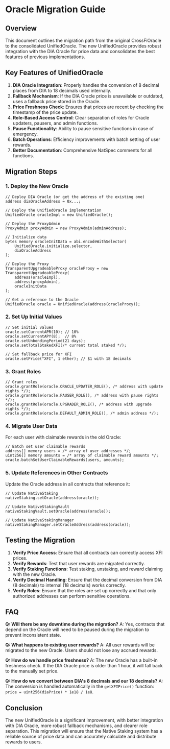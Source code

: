 # Oracle Migration Guide

## Overview

This document outlines the migration path from the original CrossFiOracle to the consolidated UnifiedOracle. The new UnifiedOracle provides robust integration with the DIA Oracle for price data and consolidates the best features of previous implementations.

## Key Features of UnifiedOracle

1. **DIA Oracle Integration**: Properly handles the conversion of 8 decimal places from DIA to 18 decimals used internally.
2. **Fallback Mechanism**: If the DIA Oracle price is unavailable or outdated, uses a fallback price stored in the Oracle.
3. **Price Freshness Check**: Ensures that prices are recent by checking the timestamp of the price update.
4. **Role-Based Access Control**: Clear separation of roles for Oracle updaters, pausers, and admin functions.
5. **Pause Functionality**: Ability to pause sensitive functions in case of emergency.
6. **Batch Operations**: Efficiency improvements with batch setting of user rewards.
7. **Better Documentation**: Comprehensive NatSpec comments for all functions.

## Migration Steps

### 1. Deploy the New Oracle

```solidity
// Deploy DIA Oracle (or get the address of the existing one)
address diaOracleAddress = 0x...;

// Deploy the UnifiedOracle implementation
UnifiedOracle oracleImpl = new UnifiedOracle();

// Deploy the ProxyAdmin
ProxyAdmin proxyAdmin = new ProxyAdmin(adminAddress);

// Initialize data
bytes memory oracleInitData = abi.encodeWithSelector(
    UnifiedOracle.initialize.selector,
    diaOracleAddress
);

// Deploy the Proxy
TransparentUpgradeableProxy oracleProxy = new TransparentUpgradeableProxy(
    address(oracleImpl),
    address(proxyAdmin),
    oracleInitData
);

// Get a reference to the Oracle
UnifiedOracle oracle = UnifiedOracle(address(oracleProxy));
```

### 2. Set Up Initial Values

```solidity
// Set initial values
oracle.setCurrentAPR(10); // 10%
oracle.setCurrentAPY(8);  // 8%
oracle.setUnbondingPeriod(21 days);
oracle.setTotalStakedXFI(/* current total staked */);

// Set fallback price for XFI
oracle.setPrice("XFI", 1 ether); // $1 with 18 decimals
```

### 3. Grant Roles

```solidity
// Grant roles
oracle.grantRole(oracle.ORACLE_UPDATER_ROLE(), /* address with update rights */);
oracle.grantRole(oracle.PAUSER_ROLE(), /* address with pause rights */);
oracle.grantRole(oracle.UPGRADER_ROLE(), /* address with upgrade rights */);
oracle.grantRole(oracle.DEFAULT_ADMIN_ROLE(), /* admin address */);
```

### 4. Migrate User Data

For each user with claimable rewards in the old Oracle:

```solidity
// Batch set user claimable rewards
address[] memory users = /* array of user addresses */;
uint256[] memory amounts = /* array of claimable reward amounts */;
oracle.batchSetUserClaimableRewards(users, amounts);
```

### 5. Update References in Other Contracts

Update the Oracle address in all contracts that reference it:

```solidity
// Update NativeStaking
nativeStaking.setOracle(address(oracle));

// Update NativeStakingVault
nativeStakingVault.setOracle(address(oracle));

// Update NativeStakingManager
nativeStakingManager.setOracleAddress(address(oracle));
```

## Testing the Migration

1. **Verify Price Access**: Ensure that all contracts can correctly access XFI prices.
2. **Verify Rewards**: Test that user rewards are migrated correctly.
3. **Verify Staking Functions**: Test staking, unstaking, and reward claiming with the new Oracle.
4. **Verify Decimal Handling**: Ensure that the decimal conversion from DIA (8 decimals) to internal (18 decimals) works correctly.
5. **Verify Roles**: Ensure that the roles are set up correctly and that only authorized addresses can perform sensitive operations.

## FAQ

**Q: Will there be any downtime during the migration?**
A: Yes, contracts that depend on the Oracle will need to be paused during the migration to prevent inconsistent state.

**Q: What happens to existing user rewards?**
A: All user rewards will be migrated to the new Oracle. Users should not lose any accrued rewards.

**Q: How do we handle price freshness?**
A: The new Oracle has a built-in freshness check. If the DIA Oracle price is older than 1 hour, it will fall back to the manually set price.

**Q: How do we convert between DIA's 8 decimals and our 18 decimals?**
A: The conversion is handled automatically in the `getXFIPrice()` function: `price = uint256(diaPrice) * 1e18 / 1e8`.

## Conclusion

The new UnifiedOracle is a significant improvement, with better integration with DIA Oracle, more robust fallback mechanisms, and clearer role separation. This migration will ensure that the Native Staking system has a reliable source of price data and can accurately calculate and distribute rewards to users. 
